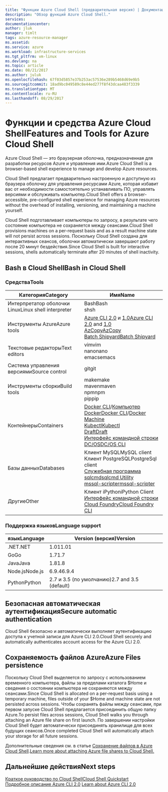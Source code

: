 ```yaml
---
title: "Функции Azure Cloud Shell (предварительная версия) | Документация Майкрософт"
description: "Обзор функций Azure Cloud Shell."
services: 
documentationcenter: 
author: jluk
manager: timlt
tags: azure-resource-manager
ms.assetid: 
ms.service: azure
ms.workload: infrastructure-services
ms.tgt_pltfrm: vm-linux
ms.devlang: na
ms.topic: article
ms.date: 08/21/2017
ms.author: juluk
ms.openlocfilehash: 67f03d5857e37b253ac57536e289b5468d69e9b5
ms.sourcegitcommit: 18ad9bc049589c8e44ed277f8f43dcaa483f3339
ms.translationtype: MT
ms.contentlocale: ru-RU
ms.lasthandoff: 08/29/2017
---
```

# <a name="features-and-tools-for-azure-cloud-shell"></a><span data-ttu-id="475b8-103">Функции и средства Azure Cloud Shell</span><span class="sxs-lookup"><span data-stu-id="475b8-103">Features and Tools for Azure Cloud Shell</span></span>
<span data-ttu-id="475b8-104">Azure Cloud Shell — это браузерная оболочка, предназначенная для разработки ресурсов Azure и управления ими.</span><span class="sxs-lookup"><span data-stu-id="475b8-104">Azure Cloud Shell is a browser-based shell experience to manage and develop Azure resources.</span></span>

<span data-ttu-id="475b8-105">Cloud Shell предлагает предварительно настроенную и доступную из браузера оболочку для управления ресурсами Azure, которая избавит вас от необходимости самостоятельно устанавливать ПО, управлять версиями и обслуживать компьютер.</span><span class="sxs-lookup"><span data-stu-id="475b8-105">Cloud Shell offers a browser-accessible, pre-configured shell experience for managing Azure resources without the overhead of installing, versioning, and maintaining a machine yourself.</span></span>

<span data-ttu-id="475b8-106">Cloud Shell подготавливает компьютеры по запросу, в результате чего состояние компьютера не сохраняется между сеансами.</span><span class="sxs-lookup"><span data-stu-id="475b8-106">Cloud Shell provisions machines on a per-request basis and as a result machine state will not persist across sessions.</span></span> <span data-ttu-id="475b8-107">Поскольку Cloud Shell создана для интерактивных сеансов, оболочки автоматически завершают работу после 20 минут бездействия.</span><span class="sxs-lookup"><span data-stu-id="475b8-107">Since Cloud Shell is built for interactive sessions, shells automatically terminate after 20 minutes of shell inactivity.</span></span>

## <a name="bash-in-cloud-shell"></a><span data-ttu-id="475b8-108">Bash в Cloud Shell</span><span class="sxs-lookup"><span data-stu-id="475b8-108">Bash in Cloud Shell</span></span>
### <a name="tools"></a><span data-ttu-id="475b8-109">Средства</span><span class="sxs-lookup"><span data-stu-id="475b8-109">Tools</span></span>
|<span data-ttu-id="475b8-110">Категория</span><span class="sxs-lookup"><span data-stu-id="475b8-110">Category</span></span>   |<span data-ttu-id="475b8-111">Имя</span><span class="sxs-lookup"><span data-stu-id="475b8-111">Name</span></span>   |
|---|---|
|<span data-ttu-id="475b8-112">Интерпретатор оболочки Linux</span><span class="sxs-lookup"><span data-stu-id="475b8-112">Linux shell interpreter</span></span>|<span data-ttu-id="475b8-113">Bash</span><span class="sxs-lookup"><span data-stu-id="475b8-113">Bash</span></span><br> <span data-ttu-id="475b8-114">sh</span><span class="sxs-lookup"><span data-stu-id="475b8-114">sh</span></span>               |
|<span data-ttu-id="475b8-115">Инструменты Azure</span><span class="sxs-lookup"><span data-stu-id="475b8-115">Azure tools</span></span>            |<span data-ttu-id="475b8-116">[Azure CLI 2.0](https://github.com/Azure/azure-cli) и [1.0](https://github.com/Azure/azure-xplat-cli)</span><span class="sxs-lookup"><span data-stu-id="475b8-116">[Azure CLI 2.0](https://github.com/Azure/azure-cli) and [1.0](https://github.com/Azure/azure-xplat-cli)</span></span><br> [<span data-ttu-id="475b8-117">AzCopy</span><span class="sxs-lookup"><span data-stu-id="475b8-117">AzCopy</span></span>](https://docs.microsoft.com/azure/storage/storage-use-azcopy)<br> [<span data-ttu-id="475b8-118">Batch Shipyard</span><span class="sxs-lookup"><span data-stu-id="475b8-118">Batch Shipyard</span></span>](https://github.com/Azure/batch-shipyard)     |
|<span data-ttu-id="475b8-119">Текстовые редакторы</span><span class="sxs-lookup"><span data-stu-id="475b8-119">Text editors</span></span>           |<span data-ttu-id="475b8-120">vim</span><span class="sxs-lookup"><span data-stu-id="475b8-120">vim</span></span><br> <span data-ttu-id="475b8-121">nano</span><span class="sxs-lookup"><span data-stu-id="475b8-121">nano</span></span><br> <span data-ttu-id="475b8-122">emacs</span><span class="sxs-lookup"><span data-stu-id="475b8-122">emacs</span></span>       |
|<span data-ttu-id="475b8-123">Система управления версиями</span><span class="sxs-lookup"><span data-stu-id="475b8-123">Source control</span></span>         |<span data-ttu-id="475b8-124">git</span><span class="sxs-lookup"><span data-stu-id="475b8-124">git</span></span>                    |
|<span data-ttu-id="475b8-125">Инструменты сборки</span><span class="sxs-lookup"><span data-stu-id="475b8-125">Build tools</span></span>            |<span data-ttu-id="475b8-126">make</span><span class="sxs-lookup"><span data-stu-id="475b8-126">make</span></span><br> <span data-ttu-id="475b8-127">maven</span><span class="sxs-lookup"><span data-stu-id="475b8-127">maven</span></span><br> <span data-ttu-id="475b8-128">npm</span><span class="sxs-lookup"><span data-stu-id="475b8-128">npm</span></span><br> <span data-ttu-id="475b8-129">pip</span><span class="sxs-lookup"><span data-stu-id="475b8-129">pip</span></span>         |
|<span data-ttu-id="475b8-130">Контейнеры</span><span class="sxs-lookup"><span data-stu-id="475b8-130">Containers</span></span>             |<span data-ttu-id="475b8-131">[Docker CLI](https://github.com/docker/cli)/[Компьютер Docker](https://github.com/docker/machine)</span><span class="sxs-lookup"><span data-stu-id="475b8-131">[Docker CLI](https://github.com/docker/cli)/[Docker Machine](https://github.com/docker/machine)</span></span><br> [<span data-ttu-id="475b8-132">Kubectl</span><span class="sxs-lookup"><span data-stu-id="475b8-132">Kubectl</span></span>](https://kubernetes.io/docs/user-guide/kubectl-overview/)<br> [<span data-ttu-id="475b8-133">Draft</span><span class="sxs-lookup"><span data-stu-id="475b8-133">Draft</span></span>](https://github.com/Azure/draft)<br> [<span data-ttu-id="475b8-134">Интерфейс командной строки DC/OS</span><span class="sxs-lookup"><span data-stu-id="475b8-134">DC/OS CLI</span></span>](https://github.com/dcos/dcos-cli)         |
|<span data-ttu-id="475b8-135">Базы данных</span><span class="sxs-lookup"><span data-stu-id="475b8-135">Databases</span></span>              |<span data-ttu-id="475b8-136">Клиент MySQL</span><span class="sxs-lookup"><span data-stu-id="475b8-136">MySQL client</span></span><br> <span data-ttu-id="475b8-137">Клиент PostgreSQL</span><span class="sxs-lookup"><span data-stu-id="475b8-137">PostgreSql client</span></span><br> [<span data-ttu-id="475b8-138">Служебная программа sqlcmd</span><span class="sxs-lookup"><span data-stu-id="475b8-138">sqlcmd Utility</span></span>](https://docs.microsoft.com/sql/tools/sqlcmd-utility)<br> [<span data-ttu-id="475b8-139">mssql-scripter</span><span class="sxs-lookup"><span data-stu-id="475b8-139">mssql-scripter</span></span>](https://github.com/Microsoft/sql-xplat-cli) |
|<span data-ttu-id="475b8-140">Другие</span><span class="sxs-lookup"><span data-stu-id="475b8-140">Other</span></span>                  |<span data-ttu-id="475b8-141">Клиент iPython</span><span class="sxs-lookup"><span data-stu-id="475b8-141">iPython Client</span></span><br> [<span data-ttu-id="475b8-142">Интерфейс командной строки Cloud Foundry</span><span class="sxs-lookup"><span data-stu-id="475b8-142">Cloud Foundry CLI</span></span>](https://github.com/cloudfoundry/cli)<br> |

### <a name="language-support"></a><span data-ttu-id="475b8-143">Поддержка языков</span><span class="sxs-lookup"><span data-stu-id="475b8-143">Language support</span></span>
|<span data-ttu-id="475b8-144">язык</span><span class="sxs-lookup"><span data-stu-id="475b8-144">Language</span></span>   |<span data-ttu-id="475b8-145">Version (версия)</span><span class="sxs-lookup"><span data-stu-id="475b8-145">Version</span></span>   |
|---|---|
|<span data-ttu-id="475b8-146">.NET</span><span class="sxs-lookup"><span data-stu-id="475b8-146">.NET</span></span>       |<span data-ttu-id="475b8-147">1.01</span><span class="sxs-lookup"><span data-stu-id="475b8-147">1.01</span></span>       |
|<span data-ttu-id="475b8-148">Go</span><span class="sxs-lookup"><span data-stu-id="475b8-148">Go</span></span>         |<span data-ttu-id="475b8-149">1.7</span><span class="sxs-lookup"><span data-stu-id="475b8-149">1.7</span></span>        |
|<span data-ttu-id="475b8-150">Java</span><span class="sxs-lookup"><span data-stu-id="475b8-150">Java</span></span>       |<span data-ttu-id="475b8-151">1.8</span><span class="sxs-lookup"><span data-stu-id="475b8-151">1.8</span></span>        |
|<span data-ttu-id="475b8-152">Node.js</span><span class="sxs-lookup"><span data-stu-id="475b8-152">Node.js</span></span>    |<span data-ttu-id="475b8-153">6.9.4</span><span class="sxs-lookup"><span data-stu-id="475b8-153">6.9.4</span></span>      |
|<span data-ttu-id="475b8-154">Python</span><span class="sxs-lookup"><span data-stu-id="475b8-154">Python</span></span>     |<span data-ttu-id="475b8-155">2.7 и 3.5 (по умолчанию)</span><span class="sxs-lookup"><span data-stu-id="475b8-155">2.7 and 3.5 (default)</span></span>|

## <a name="secure-automatic-authentication"></a><span data-ttu-id="475b8-156">Безопасная автоматическая аутентификация</span><span class="sxs-lookup"><span data-stu-id="475b8-156">Secure automatic authentication</span></span>
<span data-ttu-id="475b8-157">Cloud Shell безопасно и автоматически выполняет аутентификацию доступа к учетной записи для Azure CLI 2.0.</span><span class="sxs-lookup"><span data-stu-id="475b8-157">Cloud Shell securely and automatically authenticates account access for the Azure CLI 2.0.</span></span>

## <a name="azure-files-persistence"></a><span data-ttu-id="475b8-158">Сохраняемость файлов Azure</span><span class="sxs-lookup"><span data-stu-id="475b8-158">Azure Files persistence</span></span>
<span data-ttu-id="475b8-159">Поскольку Cloud Shell выделяется по запросу с использованием временного компьютера, файлы за пределами каталога $Home и сведения о состоянии компьютера не сохраняются между сеансами.</span><span class="sxs-lookup"><span data-stu-id="475b8-159">Since Cloud Shell is allocated on a per-request basis using a temporary machine, files outside of your $Home and machine state are not persisted across sessions.</span></span>
<span data-ttu-id="475b8-160">Чтобы сохранять файлы между сеансами, при первом запуске Cloud Shell предлагается присоединить общую папку Azure.</span><span class="sxs-lookup"><span data-stu-id="475b8-160">To persist files across sessions, Cloud Shell walks you through attaching an Azure file share on first launch.</span></span>
<span data-ttu-id="475b8-161">По завершении настройки Cloud Shell будет автоматически присоединять хранилище для всех будущих сеансов.</span><span class="sxs-lookup"><span data-stu-id="475b8-161">Once completed Cloud Shell will automatically attach your storage for all future sessions.</span></span>

<span data-ttu-id="475b8-162">Дополнительные сведения см. в статье [Сохранение файлов в Azure Cloud Shell](persisting-shell-storage.md).</span><span class="sxs-lookup"><span data-stu-id="475b8-162">[Learn more about attaching Azure file shares to Cloud Shell.](persisting-shell-storage.md)</span></span>

## <a name="next-steps"></a><span data-ttu-id="475b8-163">Дальнейшие действия</span><span class="sxs-lookup"><span data-stu-id="475b8-163">Next steps</span></span>
[<span data-ttu-id="475b8-164">Краткое руководство по Cloud Shell</span><span class="sxs-lookup"><span data-stu-id="475b8-164">Cloud Shell Quickstart</span></span>](quickstart.md) <br><span data-ttu-id="475b8-165">
[Подробное описание Azure CLI 2.0](https://docs.microsoft.com/cli/azure/)</span><span class="sxs-lookup"><span data-stu-id="475b8-165">
[Learn about Azure CLI 2.0](https://docs.microsoft.com/cli/azure/)</span></span> <br>